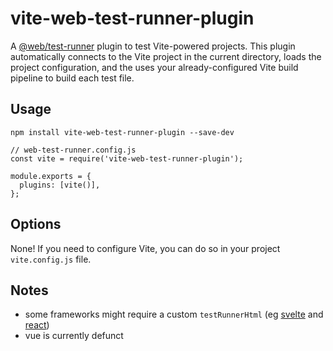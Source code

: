 # vite-web-test-runner-plugin

A [@web/test-runner](https://modern-web.dev/docs/test-runner/overview/) plugin to test Vite-powered projects. This plugin automatically connects to the Vite project in the current directory, loads the project configuration, and the uses your already-configured Vite build pipeline to build each test file.

## Usage

```
npm install vite-web-test-runner-plugin --save-dev
```

```
// web-test-runner.config.js
const vite = require('vite-web-test-runner-plugin');

module.exports = {
  plugins: [vite()],
};
```

## Options

None! If you need to configure Vite, you can do so in your project `vite.config.js` file.

## Notes

- some frameworks might require a custom `testRunnerHtml` (eg [svelte](examples/svelte/web-test-runner.config.js) and [react](examples/react/web-test-runner.config.js))
- vue is currently defunct
